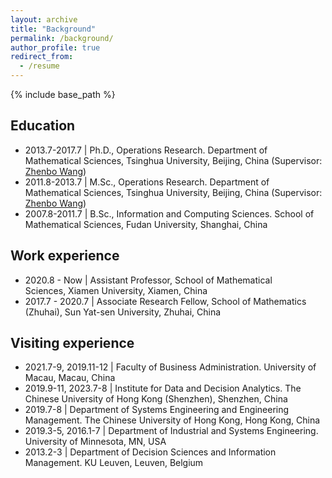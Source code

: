 ```yaml
---
layout: archive
title: "Background"
permalink: /background/
author_profile: true
redirect_from:
  - /resume
---
```


{% include base_path %}

Education
------
* 2013.7-2017.7 | Ph.D., Operations Research. Department of Mathematical Sciences, Tsinghua University, Beijing, China (Supervisor: [Zhenbo Wang](https://scholar.google.com/citations?hl=en&user=8cdhbPoAAAAJ&view_op=list_works&sortby=pubdate))
* 2011.8-2013.7 | M.Sc., Operations Research. Department of Mathematical Sciences, Tsinghua University, Beijing, China (Supervisor: [Zhenbo Wang](https://scholar.google.com/citations?hl=en&user=8cdhbPoAAAAJ&view_op=list_works&sortby=pubdate))
* 2007.8-2011.7 | B.Sc., Information and Computing Sciences. School of Mathematical Sciences, Fudan University, Shanghai, China

Work experience
------
* 2020.8 - Now​ | Assistant Professor, School of Mathematical Sciences, Xiamen University, Xiamen, China
* 2017.7 - 2020.7​ | Associate Research Fellow, School of Mathematics (Zhuhai), Sun Yat-sen University, Zhuhai, China

Visiting experience
------
* 2021.7-9, 2019.11-12 | Faculty of Business Administration. University of Macau, Macau, China
* 2019.9-11, 2023.7-8 | Institute for Data and Decision Analytics. The Chinese University of Hong Kong (Shenzhen), Shenzhen, China
* 2019.7-8 | Department of Systems Engineering and Engineering Management. The Chinese University of Hong Kong, Hong Kong, China
* 2019.3-5, 2016.1-7 | Department of Industrial and Systems Engineering. University of Minnesota, MN, USA
* 2013.2-3 | Department of Decision Sciences and Information Management. KU Leuven, Leuven, Belgium
